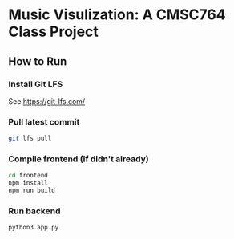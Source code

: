 # Music Visulization: A CMSC764 Class Project

## How to Run
### Install Git LFS
See https://git-lfs.com/

### Pull latest commit
```sh
git lfs pull
```

### Compile frontend (if didn't already)
```sh
cd frontend
npm install
npm run build
```

### Run backend
```sh
python3 app.py
```